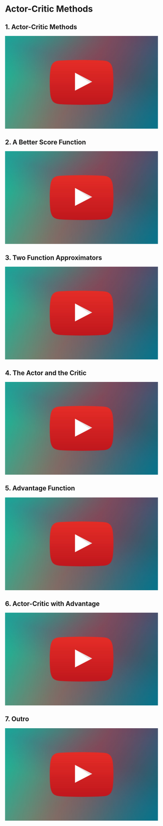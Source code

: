 # Actor-Critic Methods

## 1. Actor-Critic Methods

[![Video](../../../images/video.jpg)](http://scrier.myqnapcloud.com:8080/share.cgi?ssid=0MZqBkd&ep=&path=%2FDeep.Learning%2F6.Reinforcement-Learning%2F11.Actor-Critic-Methods%2Freadme&filename=1_-_RL_M2L4_01_Actor_Critic_Methods_RENDER_V1_V1.mp4&fid=0MZqBkd&open=normal)

## 2. A Better Score Function

[![Video](../../../images/video.jpg)](http://scrier.myqnapcloud.com:8080/share.cgi?ssid=0MZqBkd&ep=&path=%2FDeep.Learning%2F6.Reinforcement-Learning%2F11.Actor-Critic-Methods%2Freadme&filename=2_-_RL_M2L4_02_A_Better_Score_Function_V2.mp4&fid=0MZqBkd&open=normal)

## 3. Two Function Approximators

[![Video](../../../images/video.jpg)](http://scrier.myqnapcloud.com:8080/share.cgi?ssid=0MZqBkd&ep=&path=%2FDeep.Learning%2F6.Reinforcement-Learning%2F11.Actor-Critic-Methods%2Freadme&filename=3_-_RL_M2L4_03_Two_Function_Approximators_V1.mp4&fid=0MZqBkd&open=normal)

## 4. The Actor and the Critic

[![Video](../../../images/video.jpg)](http://scrier.myqnapcloud.com:8080/share.cgi?ssid=0MZqBkd&ep=&path=%2FDeep.Learning%2F6.Reinforcement-Learning%2F11.Actor-Critic-Methods%2Freadme&filename=4_-_RL_M2L4_04_The_Actor_And_The_Critic_V1.mp4&fid=0MZqBkd&open=normal)

## 5. Advantage Function

[![Video](../../../images/video.jpg)](http://scrier.myqnapcloud.com:8080/share.cgi?ssid=0MZqBkd&ep=&path=%2FDeep.Learning%2F6.Reinforcement-Learning%2F11.Actor-Critic-Methods%2Freadme&filename=5_-_RL_M2L4_05_Advantage_Function_RENDER_V1_V2.mp4&fid=0MZqBkd&open=normal)

## 6. Actor-Critic with Advantage

[![Video](../../../images/video.jpg)](http://scrier.myqnapcloud.com:8080/share.cgi?ssid=0MZqBkd&ep=&path=%2FDeep.Learning%2F6.Reinforcement-Learning%2F11.Actor-Critic-Methods%2Freadme&filename=6_-_RL_M2L4_06_Actor_Critic_With_Advantage_RENDER_V1_V1.mp4&fid=0MZqBkd&open=normal)

## 7. Outro

[![Video](../../../images/video.jpg)](http://scrier.myqnapcloud.com:8080/share.cgi?ssid=0MZqBkd&ep=&path=%2FDeep.Learning%2F6.Reinforcement-Learning%2F11.Actor-Critic-Methods%2Freadme&filename=7_-_RL_M2L4_07_Outro_V1_V1.mp4&fid=0MZqBkd&open=normal)
